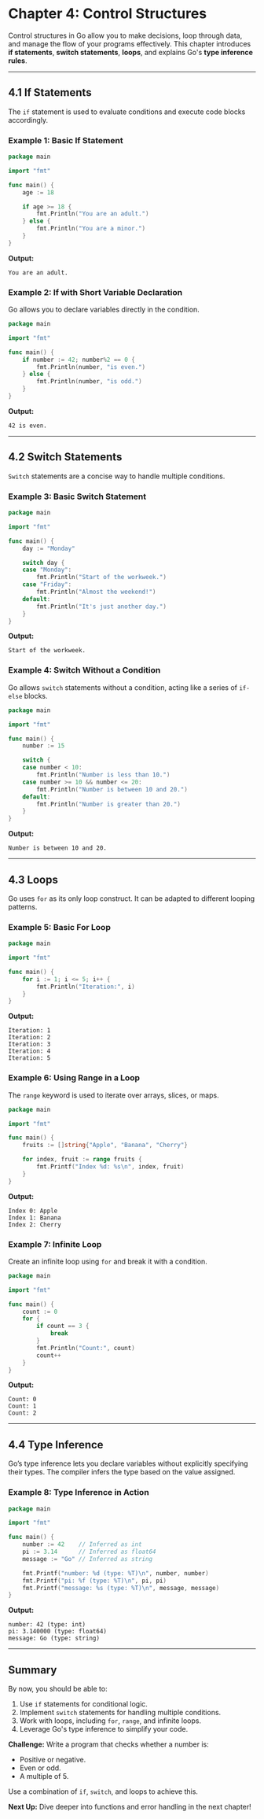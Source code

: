 
# **Chapter 4: Control Structures**

Control structures in Go allow you to make decisions, loop through data, and manage the flow of your programs effectively. This chapter introduces **if statements**, **switch statements**, **loops**, and explains Go's **type inference rules**.

---

## **4.1 If Statements**

The `if` statement is used to evaluate conditions and execute code blocks accordingly.

### **Example 1: Basic If Statement**
```go
package main

import "fmt"

func main() {
    age := 18

    if age >= 18 {
        fmt.Println("You are an adult.")
    } else {
        fmt.Println("You are a minor.")
    }
}
```

**Output:**
```
You are an adult.
```

### **Example 2: If with Short Variable Declaration**
Go allows you to declare variables directly in the condition.
```go
package main

import "fmt"

func main() {
    if number := 42; number%2 == 0 {
        fmt.Println(number, "is even.")
    } else {
        fmt.Println(number, "is odd.")
    }
}
```

**Output:**
```
42 is even.
```

---

## **4.2 Switch Statements**

`Switch` statements are a concise way to handle multiple conditions.

### **Example 3: Basic Switch Statement**
```go
package main

import "fmt"

func main() {
    day := "Monday"

    switch day {
    case "Monday":
        fmt.Println("Start of the workweek.")
    case "Friday":
        fmt.Println("Almost the weekend!")
    default:
        fmt.Println("It's just another day.")
    }
}
```

**Output:**
```
Start of the workweek.
```

### **Example 4: Switch Without a Condition**
Go allows `switch` statements without a condition, acting like a series of `if-else` blocks.
```go
package main

import "fmt"

func main() {
    number := 15

    switch {
    case number < 10:
        fmt.Println("Number is less than 10.")
    case number >= 10 && number <= 20:
        fmt.Println("Number is between 10 and 20.")
    default:
        fmt.Println("Number is greater than 20.")
    }
}
```

**Output:**
```
Number is between 10 and 20.
```

---

## **4.3 Loops**

Go uses `for` as its only loop construct. It can be adapted to different looping patterns.

### **Example 5: Basic For Loop**
```go
package main

import "fmt"

func main() {
    for i := 1; i <= 5; i++ {
        fmt.Println("Iteration:", i)
    }
}
```

**Output:**
```
Iteration: 1
Iteration: 2
Iteration: 3
Iteration: 4
Iteration: 5
```

### **Example 6: Using Range in a Loop**
The `range` keyword is used to iterate over arrays, slices, or maps.
```go
package main

import "fmt"

func main() {
    fruits := []string{"Apple", "Banana", "Cherry"}

    for index, fruit := range fruits {
        fmt.Printf("Index %d: %s\n", index, fruit)
    }
}
```

**Output:**
```
Index 0: Apple
Index 1: Banana
Index 2: Cherry
```

### **Example 7: Infinite Loop**
Create an infinite loop using `for` and break it with a condition.
```go
package main

import "fmt"

func main() {
    count := 0
    for {
        if count == 3 {
            break
        }
        fmt.Println("Count:", count)
        count++
    }
}
```

**Output:**
```
Count: 0
Count: 1
Count: 2
```

---

## **4.4 Type Inference**

Go’s type inference lets you declare variables without explicitly specifying their types. The compiler infers the type based on the value assigned.

### **Example 8: Type Inference in Action**
```go
package main

import "fmt"

func main() {
    number := 42    // Inferred as int
    pi := 3.14      // Inferred as float64
    message := "Go" // Inferred as string

    fmt.Printf("number: %d (type: %T)\n", number, number)
    fmt.Printf("pi: %f (type: %T)\n", pi, pi)
    fmt.Printf("message: %s (type: %T)\n", message, message)
}
```

**Output:**
```
number: 42 (type: int)
pi: 3.140000 (type: float64)
message: Go (type: string)
```

---

## **Summary**

By now, you should be able to:
1. Use `if` statements for conditional logic.
2. Implement `switch` statements for handling multiple conditions.
3. Work with loops, including `for`, `range`, and infinite loops.
4. Leverage Go's type inference to simplify your code.

**Challenge:** Write a program that checks whether a number is:
- Positive or negative.
- Even or odd.
- A multiple of 5.

Use a combination of `if`, `switch`, and loops to achieve this.

**Next Up:** Dive deeper into functions and error handling in the next chapter!
